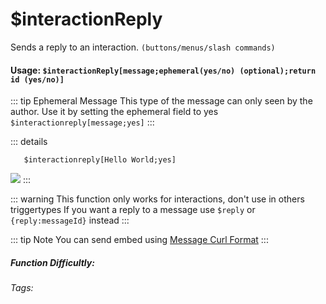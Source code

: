 # $interactionReply
Sends a reply to an interaction. `(buttons/menus/slash commands)`

#### Usage: `$interactionReply[message;ephemeral(yes/no) (optional);return id (yes/no)]`

::: tip Ephemeral Message
This type of the message can only seen by the author.
Use it by setting the ephemeral field to yes `$interactionreply[message;yes]`
:::



::: details

```
   $interactionreply[Hello World;yes]
```
![](https://cdn.discordapp.com/attachments/914682255346118687/937856596875313212/unknown.jpeg)
:::

::: warning This function only works for interactions, don't use in others triggertypes
If you want a reply to a message use `$reply` or `{reply:messageId}` instead
:::

::: tip Note
You can send embed using [Message Curl Format](../CodeReferences/ref.message_curl_format.md)
:::

##### Function Difficultly: <Badge type="tip" text="Easy" vertical="middle" /> 
###### Tags: <Badge type="tip" text="reply" vertical="middle" /> <Badge type="tip" text="ephemeral" vertical="middle" /> <Badge type="only you can see" text="ephemeral" vertical="middle" />